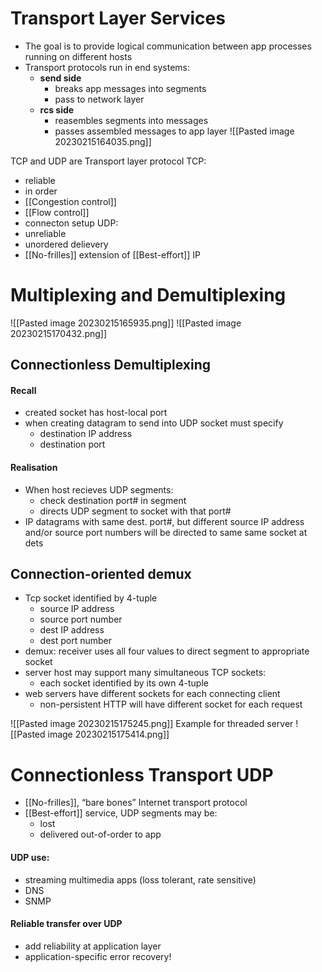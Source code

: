# Transport Layer Services

- The goal is to provide logical communication between app processes running on different hosts
- Transport protocols run in end systems:
	- **send side** 
		- breaks app messages into segments
		- pass to network layer
	- **rcs side**
		- reasembles segments into messages
		- passes assembled messages to app layer
![[Pasted image 20230215164035.png]]


TCP and UDP are Transport layer protocol
TCP:
- reliable 
- in order 
- [[Congestion control]]
- [[Flow control]]
- connecton setup
UDP:
- unreliable
- unordered delievery
- [[No-frilles]] extension of [[Best-effort]] IP

# Multiplexing and Demultiplexing
![[Pasted image 20230215165935.png]]
![[Pasted image 20230215170432.png]]

## Connectionless Demultiplexing
#### Recall
- created socket has host-local port
- when creating datagram to send into UDP socket must specify
	- destination IP address
	- destination port
#### Realisation
- When host recieves UDP segments:
	- check destination port# in segment
	- directs UDP segment to socket with that port#
- IP datagrams with same dest. port#, but different source IP address and/or source port numbers will be directed to same same socket at dets

## Connection-oriented demux
- Tcp socket identified by 4-tuple
	- source IP address
	- source port number
	- dest IP address
	- dest port number
- demux: receiver uses all four values to direct segment to appropriate socket
- server host may support many simultaneous TCP sockets:
	- each socket identified by its own 4-tuple
- web servers have different sockets for each connecting client
	- non-persistent HTTP will have different socket for each request

![[Pasted image 20230215175245.png]]
Example for threaded server
![[Pasted image 20230215175414.png]]


# Connectionless Transport UDP
- [[No-frilles]], “bare bones” Internet transport protocol
- [[Best-effort]] service, UDP segments may be:
	- lost
	- delivered out-of-order to app


#### UDP use:
- streaming multimedia apps (loss tolerant, rate sensitive)
- DNS
- SNMP

#### Reliable transfer over UDP
- add reliability at application layer 
- application-specific error recovery!